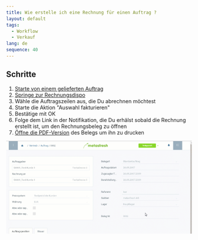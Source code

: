 ```yaml
---
title: Wie erstelle ich eine Rechnung für einen Auftrag ?
layout: default
tags:
  - Workflow
  - Verkauf
lang: de
sequence: 40
---
```


## Schritte

1. [Starte von einem gelieferten Auftrag](Zu_Auftrag_Lieferschein_erstellen)
1. [Springe zur Rechnungsdispo](SpringezuBelegen)
1. Wähle die Auftragszeilen aus, die Du abrechnen möchtest
1. Starte die Aktion "Auswahl fakturieren"
1. Bestätige mit OK
1. Folge dem Link in der Notifikation, die Du erhälst sobald die Rechnung erstellt ist, um den Rechnungsbeleg zu öffnen
1. [Öffne die PDF-Version](PDFVorschau) des Belegs um ihn zu drucken

![](assets/auftragzurechnung.gif)
